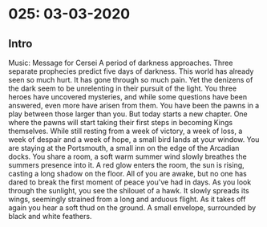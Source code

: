 # 025: 03-03-2020
## Intro
Music: Message for Cersei
A period of darkness approaches.
Three separate prophecies predict five days of darkness.
This world has already seen so much hurt. It has gone through so much pain.
Yet the denizens of the dark seem to be unrelenting in their pursuit of the light.
You three heroes have uncovered mysteries, and while some questions have been answered, even more have arisen from them.
You have been the pawns in a play between those larger than you. But today starts a new chapter.
One where the pawns will start taking their first steps in becoming Kings themselves.
While still resting from a week of victory, a week of loss, a week of despair and a week of hope, a small bird lands at your window.
You are staying at the Portsmouth, a small inn on the edge of the Arcadian docks.
You share a room, a soft warm summer wind slowly breathes the summers presence into it.
A red glow enters the room, the sun is rising, casting a long shadow on the floor.
All of you are awake, but no one has dared to break the first moment of peace you've had in days.
As you look through the sunlight, you see the shilouet of a hawk.
It slowly spreads its wings, seemingly strained from a long and arduous flight.
As it takes off again you hear a soft thud on the ground.
A small envelope, surrounded by black and white feathers.